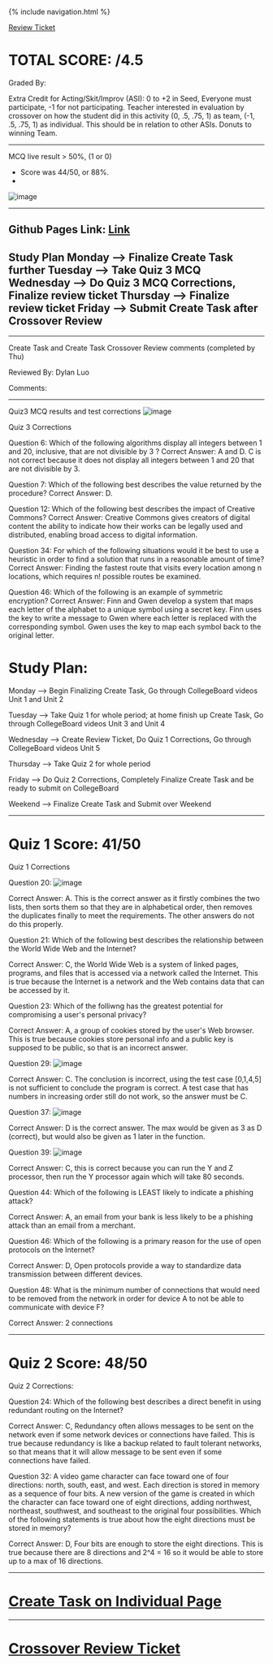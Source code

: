 {% include navigation.html %}

[Review Ticket](https://github.com/Ritvik-Keerthi/Ritvik-Keerthi-CSP4/issues/7)

# TOTAL SCORE:  /4.5
Graded By: 

Extra Credit for Acting/Skit/Improv (ASI): 0 to +2 in Seed, Everyone must participate, -1 for not participating.  Teacher interested in evaluation by crossover on how the student did in this activity (0, .5, .75, 1) as team, (-1, .5, .75, 1) as individual. This should be in relation to other ASIs.  Donuts to winning Team.
 
--------------------------------------------------------
MCQ live result > 50%, (1 or 0) 
- Score was 44/50, or 88%.
- 
![image](https://user-images.githubusercontent.com/89219486/165604693-470e7910-5c0f-4b7b-b185-5381cd5a65ba.png)

---------------------------------------------------------
Github Pages Link: [Link]()
----------------------------------------------------------

Study Plan
Monday --> Finalize Create Task further
Tuesday --> Take Quiz 3 MCQ
Wednesday --> Do Quiz 3 MCQ Corrections, Finalize review ticket
Thursday --> Finalize review ticket
Friday --> Submit Create Task after Crossover Review
-----------------------------------------------------------------------

-------------------------------------------------------------------------
Create Task and Create Task Crossover Review comments (completed by Thu)

Reviewed By: Dylan Luo

Comments: 

------------------------------------------------------
Quiz3 MCQ results and test corrections
![image](https://user-images.githubusercontent.com/89219486/165604712-b850b152-316a-46fd-b166-28a4b1de57ac.png)


Quiz 3 Corrections

Question 6: Which of the following algorithms display all integers between 1 and 20, inclusive, that are not divisible by 3 ?
Correct Answer: A and D. C is not correct because it does not display all integers between 1 and 20 that are not divisible by 3. 

Question 7: Which of the following best describes the value returned by the procedure?
Correct Answer: D.

Question 12: Which of the following best describes the impact of Creative Commons?
Correct Answer: Creative Commons gives creators of digital content the ability to indicate how their works can be legally used and distributed, enabling broad access to digital information.

Question 34: For which of the following situations would it be best to use a heuristic in order to find a solution that runs in a reasonable amount of time?
Correct Answer: Finding the fastest route that visits every location among  n  locations, which requires  n!  possible routes be examined.

Question 46: Which of the following is an example of symmetric encryption?
Correct Answer: Finn and Gwen develop a system that maps each letter of the alphabet to a unique symbol using a secret key. Finn uses the key to write a message to Gwen where each letter is replaced with the corresponding symbol. Gwen uses the key to map each symbol back to the original letter.


# Study Plan:
Monday --> Begin Finalizing Create Task, Go through CollegeBoard videos Unit 1 and Unit 2

Tuesday --> Take Quiz 1 for whole period; at home finish up Create Task, Go through CollegeBoard videos Unit 3 and Unit 4

Wednesday --> Create Review Ticket, Do Quiz 1 Corrections, Go through CollegeBoard videos Unit 5

Thursday --> Take Quiz 2 for whole period

Friday --> Do Quiz 2 Corrections, Completely Finalize Create Task and be ready to submit on CollegeBoard

Weekend --> Finalize Create Task and Submit over Weekend

-------------------------------------------
# Quiz 1 Score: 41/50
Quiz 1 Corrections

Question 20:
![image](https://user-images.githubusercontent.com/89219486/164309007-1c1ffc76-aeab-44a5-b3f6-c43e9d7a8218.png)

Correct Answer: A. This is the correct answer as it firstly combines the two lists, then sorts them so that they are in alphabetical order, then removes the duplicates finally to meet the requirements. The other answers do not do this properly. 

Question 21: Which of the following best describes the relationship between the World Wide Web and the Internet?

Correct Answer: C, the World Wide Web is a system of linked pages, programs, and files that is accessed via a network called the Internet. This is true because the Internet is a network and the Web contains data that can be accessed by it. 

Question 23: Which of the folliwng has the greatest potential for compromising a user's personal privacy?

Correct Answer: A, a group of cookies stored by the user's Web browser. This is true because cookies store personal info and a public key is supposed to be public, so that is an incorrect answer. 

Question 29: 
![image](https://user-images.githubusercontent.com/89219486/164309429-0542ae6f-fd5f-4c40-bd66-d9d924180ebb.png)

Correct Answer: C. The conclusion is incorrect, using the test case [0,1,4,5] is not sufficient to conclude the program is correct. A test case that has numbers in increasing order still do not work, so the answer must be C. 

Question 37: 
![image](https://user-images.githubusercontent.com/89219486/164309649-2a37a1a7-e2c9-4b76-8b71-d80ff7bac6be.png)

Correct Answer: D is the correct answer. The max would be given as 3 as D (correct), but would also be given as 1 later in the function. 

Question 39: 
![image](https://user-images.githubusercontent.com/89219486/164310183-9042fe7f-cfdd-4d4d-acb4-1b45dacdbb01.png)

Correct Answer: C, this is correct because you can run the Y and Z processor, then run the Y processor again which will take 80 seconds.

Question 44: Which of the following is LEAST likely to indicate a phishing attack?

Correct Answer: A, an email from your bank is less likely to be a phishing attack than an email from a merchant. 

Question 46: Which of the following is a primary reason for the use of open protocols on the Internet?

Correct Answer: D, Open protocols provide a way to standardize data transmission between different devices. 

Question 48: What is the minimum number of connections that would need to be removed from the network in order for device A to not be able to communicate with device F?

Correct Answer: 2 connections


-------------------------------------------
# Quiz 2 Score: 48/50
Quiz 2 Corrections:

Question 24: Which of the following best describes a direct benefit in using redundant routing on the Internet?

Correct Answer: C, Redundancy often allows messages to be sent on the network even if some network devices or connections have failed. This is true because redundancy is like a backup related to fault tolerant networks, so that means that it will allow message to be sent even if some connections have failed.

Question 32: A video game character can face toward one of four directions: north, south, east, and west. Each direction is stored in memory as a sequence of four bits. A new version of the game is created in which the character can face toward one of eight directions, adding northwest, northeast, southwest, and southeast to the original four possibilities. Which of the following statements is true about how the eight directions must be stored in memory?

Correct Answer: D, Four bits are enough to store the eight directions. This is true because there are 8 directions and 2^4 = 16 so it would be able to store up to a max of 16 directions. 

---------------------------------------------------------------------------------------------------------
# [Create Task on Individual Page](https://ritvik-keerthi.github.io/Ritvik-Keerthi-CSP4/create_task)

---------------------------------------------------------------------------------------------------------
# [Crossover Review Ticket](https://github.com/Ritvik-Keerthi/Ritvik-Keerthi-CSP4/issues/6)
